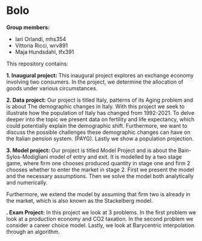 # Bolo

**Group members:**
- Iari Orlandi, mhs354
- Vittoria Ricci, wrv891
- Maja Hundsdahl, tfx391


This repository contains:  

**1. Inaugural project:**
This inaugural project explores an exchange economy involving two consumers. In the project, we determine the allocation of goods under various circumstances.


**2. Data project:**
Our project is titled Italy, patterns of its Aging problem and is about The demographic changes in Italy. With this project we seek to illustrate how the population of Italy has changed from 1992-2021. To delve deeper into the topic we present data on fertility and life expectancy, which could potentially explain the demographic shift. Furthermore, we want to discuss the possible challenges these demographic changes can have on the Italian pension system. (PAYG). Lastly we show a population projection.


**3. Model project:**
Our project is titled Model Project and is about the Bain-Sylos-Modigliani model of entry and exit. It is modelled by a two stage game, where firm one chooses produced quantity in stage one and firm 2 chooses whether to enter the market in stage 2. First we present the model and the necessary assumptions. Then we solve the model both analytically and numerically.

Furthermore, we extend the model by assuming that firm two is already in the market, which is also known as the Stackelberg model.

**.  Exam Project:**
In this project we look at 3 problems. In the first problem we look at a production economy and CO2 taxation. In the second problem we consider a career choice model. Lastly, we look at Barycentric interpolation through an algorithm.